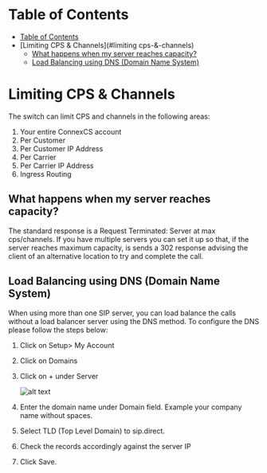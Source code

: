 # Table of Contents

* [Table of Contents](#table-of-contents)
* [Limiting CPS & Channels](#limiting cps-&-channels)
    * [What happens when my server reaches capacity?](#what-happens-when-my-server-reaches-capacity)
    * [Load Balancing using DNS (Domain Name System)](#load-balancing-using-dns-domain-name-system)


# Limiting CPS & Channels

The switch can limit CPS and channels in the following areas:

 1. Your entire ConnexCS account
 2. Per Customer
 3. Per Customer IP Address
 4. Per Carrier
 5. Per Carrier IP Address
 6. Ingress Routing

 
## What happens when my server reaches capacity?

The standard response is a Request Terminated: Server at max cps/channels. If you have multiple servers you can set it up so that,
if the server reaches maximum capacity, is sends a 302 response advising the client of an alternative location to try and complete the call.

## Load Balancing using DNS (Domain Name System)

When using more than one SIP server, you can load balance the calls without a load balancer server using the DNS method. To configure the DNS please follow the steps below:

1. Click on Setup> My Account
2. Click  on Domains
3. Click on + under Server

   ![alt text][load-balance]

4. Enter the domain name under Domain field. Example your company name without spaces.
5. Select TLD (Top Level Domain) to sip.direct.
6. Check the records accordingly against the server IP
7. Click Save.

[load-balance]: https://raw.githubusercontent.com/digipigeon/connexcs-user-docs/master/new-img/load-balance.png "load-balance"
